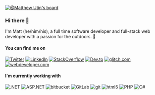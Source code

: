[![@Matthew Utin's board](https://holopin.io/api/user/board?user=mattu08)](https://holopin.io/@mattu08)
### Hi there 👋

I'm Matt (he/him/his), a full time software developer and full-stack web developer with a passion for the outdoors. 🍃

#### You can find me on
[![Twitter](https://img.shields.io/badge/Twitter-1DA1F2?style=for-the-badge&logo=twitter&logoColor=white)](https://twitter.com/matthewutin)
[![LinkedIn](https://img.shields.io/badge/LinkedIn-0077B5?style=for-the-badge&logo=linkedin&logoColor=white)](https://uk.linkedin.com/in/matthewutin)
[![StackOverflow](https://img.shields.io/badge/Stack_Overflow-FE7A16?style=for-the-badge&logo=stack-overflow&logoColor=white)](https://stackoverflow.com/users/1376089/mattlinux1)
[![Dev.to](https://img.shields.io/badge/dev.to-0A0A0A?style=for-the-badge&logo=dev.to&logoColor=white)](https://dev.to/mattu08)
[![glitch.com](https://img.shields.io/badge/glitch-0A0A0A?style=for-the-badge&logo=glitch&logoColor=white)](https://glitch.com/@mattu08)
[![webdeveloper.com](https://img.shields.io/badge/webdeveloper-0A0A0A?style=for-the-badge&logo=webdeveloper&logoColor=white)](https://webdeveloper.com/@mattu08/)

#### I'm currently working with
![.NET](https://img.shields.io/badge/-.NET-512BD4?style=flat-square&logo=dotnet&logoColor=white)
![ASP.NET](https://img.shields.io/badge/-ASP.NET-511C74?style=flat-square&logo=dotnet&logoColor=white)
![bitbucket](https://img.shields.io/badge/-BitBucket-2684FF?style=flat-square&logo=bitbucket&logoColor=white)
![GitLab](https://img.shields.io/badge/GitLab-330F63?style=flat-square&logo=gitlab&logoColor=white)
![git](https://img.shields.io/badge/-Git-F05032?style=flat-square&logo=git&logoColor=white)
![html5](https://img.shields.io/badge/-HTML5-E34F26?style=flat-square&logo=html5&logoColor=white)
![PHP](https://img.shields.io/badge/PHP-777BB4?style=flat-square&logo=php&logoColor=white) 
![C#](https://img.shields.io/badge/C%23-239120?style=flat-square&logo=c-sharp&logoColor=white)
